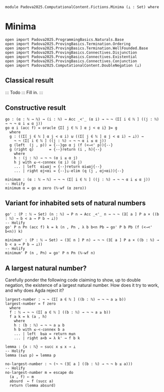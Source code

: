 ```
module Padova2025.ComputationalContent.Fictions.Minima (⊥ : Set) where
```

# Minima

```
open import Padova2025.ProgrammingBasics.Naturals.Base
open import Padova2025.ProvingBasics.Termination.Ordering
open import Padova2025.ProvingBasics.Termination.WellFounded.Base
open import Padova2025.ProvingBasics.Connectives.Disjunction
open import Padova2025.ProvingBasics.Connectives.Existential
open import Padova2025.ProvingBasics.Connectives.Conjunction
open import Padova2025.ComputationalContent.DoubleNegation (⊥)
```

## Classical result

::: Todo :::
Fill in.
:::


## Constructive result

```
go : (α : ℕ → ℕ) → (i : ℕ) → Acc _<'_ (α i) → ¬ ¬ (Σ[ i ∈ ℕ ] ((j : ℕ) → ¬ ¬ α i ≤ α j))
go α i (acc f) = oracle {Σ[ j ∈ ℕ ] α j < α i} ⟫= g
  where
  g : ((Σ[ j ∈ ℕ ] α j < α i) ⊎ ((Σ[ j ∈ ℕ ] α j < α i) → ⊥)) →
    ¬ ¬ (Σ[ i ∈ ℕ ] ((j : ℕ) → ¬ ¬ α i ≤ α j))
  g (left  (j , p)) = {--}go α j (f (<⇒<' p)){--}
  g (right q)       = {--}return (i , h){--}
    where
    h : (j : ℕ) → ¬ ¬ (α i ≤ α j)
    h j with ≤-<-connex (α i) (α j)
    ... | left  αi≤αj = {--}return αi≤αj{--}
    ... | right αj<αi = {--}⊥-elim (q (j , αj<αi)){--}
```

```
minimum : (α : ℕ → ℕ) → ¬ ¬ (Σ[ i ∈ ℕ ] ((j : ℕ) → ¬ ¬ α i ≤ α j))
-- Holify
minimum α = go α zero (ℕ-wf (α zero))
```


## Variant for inhabited sets of natural numbers

```
go' : (P : ℕ → Set) (n : ℕ) → P n → Acc _<'_ n → ¬ ¬ (∃[ a ] P a × ((b : ℕ) → b < a → P b → ⊥))
-- Holify
go' P n Pn (acc f) k = k (n , Pn , λ b b<n Pb → go' P b Pb (f (<⇒<' b<n)) k)
```

```
minimum' : (P : ℕ → Set) → (∃[ n ] P n) → ¬ ¬ (∃[ a ] P a × ((b : ℕ) → b < a → P b → ⊥))
-- Holify
minimum' P (n , Pn) = go' P n Pn (ℕ-wf n)
```


<!--
## Variant for decidable inhabites sets of natural numbers
open import Padova2025.ProvingBasics.Connectives.More
go'' : (P : ℕ → Set) (P? : (n : ℕ) → Dec (P n)) → (n : ℕ) → P n → ∃[ a ] P a × ((b : ℕ) → P b → a ≤ b)
go'' P P? zero     Pn = zero , Pn , λ b Pb → z≤n
go'' P P? (succ n) Pn with P? zero
... | yes  Pzero = zero , Pzero , λ b Pb → z≤n
... | no  ¬Pzero with go'' (λ x → P (succ x)) (λ x → P? (succ x)) n Pn
... | a , Psucca , f = succ a , Psucca , λ { zero Pb → {!!} ; (succ b) Pb → {!!} }
-->

<!--
go'' : (P : ℕ → Set) (n : ℕ) → P n → ¬ ¬ (∃[ a ] P a × ((b : ℕ) → P b → a ≤ b))
go'' P zero     Pn     = return (zero , Pn , (λ b z → z≤n))
go'' P (succ n) Psuccn = oracle ⟫= h
  where
  h : P zero ⊎ ¬ P zero → ¬ ¬ (∃[ a ] P a × ((b : ℕ) → P b → a ≤ b))
  h (left  Pzero)  = return (zero , Pzero , (λ b z₁ → z≤n))
  h (right ¬Pzero) = do
    (a~ , P~a~ , f~) ← go'' P~ n Psuccn
    return (succ a~ , P~a~ , λ { zero Pb → {!!} ; (succ b) Pb → succ-monotone (f~ b Pb) })
    where
    P~ : ℕ → Set
    P~ x = P (succ x)
-->


## A largest natural number?

Carefully ponder the following code claiming to show, up to double
negation, the existence of a largest natural number. How does it try
to work, and why does Agda reject it?

```code
largest-number : ¬ ¬ (Σ[ a ∈ ℕ ] ((b : ℕ) → ¬ ¬ a ≥ b))
largest-number = f zero
  where
  f : ℕ → ¬ ¬ (Σ[ a ∈ ℕ ] ((b : ℕ) → ¬ ¬ a ≥ b))
  f a k = k (a , h)
    where
    h : (b : ℕ) → ¬ ¬ a ≥ b
    h b with ≤-<-connex b a
    ... | left  b≤a = return m≤n
    ... | right a<b = λ k' → f b k
```

```
lemma : {x : ℕ} → succ x ≤ x → ⊥
-- Holify
lemma (s≤s p) = lemma p
```

```
no-largest-number : ¬ (¬ ¬ (∃[ a ] ((b : ℕ) → ¬ ¬ b ≤ a)))
-- Holify
no-largest-number m = escape do
  (a , f) ← m
  absurd  ← f (succ a)
  return (lemma absurd)
```
